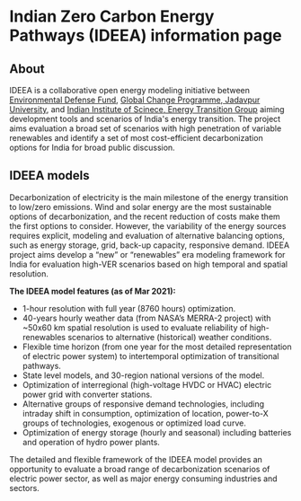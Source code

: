 # Indian Zero Carbon Energy Pathways (IDEEA) information page

## About
IDEEA is a collaborative open energy modeling initiative between [Environmental Defense Fund](www.edf.org), [Global Change Programme, Jadavpur University](http://juglobalchangeprogram.org/gcp/), and [Indian Institute of Scinece, Energy Transition Group](https://iisc.ac.in/) aiming development tools and scenarios of India's energy transition. The project aims evaluation a broad set of scenarios with high penetration of variable renewables and identify a set of most cost-efficient decarbonization options for India for broad public discussion.  

## IDEEA models  
Decarbonization of electricity is the main milestone of the energy transition to low/zero emissions. Wind and solar energy are the most sustainable options of decarbonization, and the recent reduction of costs make them the first options to consider. However, the variability of the energy sources requires explicit, modeling and evaluation of alternative balancing options, such as energy storage, grid, back-up capacity, responsive demand. IDEEA project aims develop a “new” or “renewables” era modeling framework for India for evaluation high-VER scenarios based on high temporal and spatial resolution.  

**The IDEEA model features (as of Mar 2021):**  
  *	1-hour resolution with full year (8760 hours) optimization.  
  *	40-years hourly weather data (from NASA’s MERRA-2 project) with ~50x60 km spatial resolution is used to evaluate reliability of high-renewables scenarios to alternative (historical) weather conditions.  
  *	Flexible time horizon (from one year for the most detailed representation of electric power system) to intertemporal optimization of transitional pathways.  
  *	State level models, and 30-region national versions of the model.  
  *	Optimization of interregional (high-voltage HVDC or HVAC) electric power grid with converter stations.  
  *	Alternative groups of responsive demand technologies, including intraday shift in consumption, optimization of location, power-to-X groups of technologies, exogenous or optimized load curve.  
  *	Optimization of energy storage (hourly and seasonal) including batteries and operation of hydro power plants.  
  
The detailed and flexible framework of the IDEEA model provides an opportunity to evaluate a broad range of decarbonization scenarios of electric power sector, as well as major energy consuming industries and sectors.  
  

